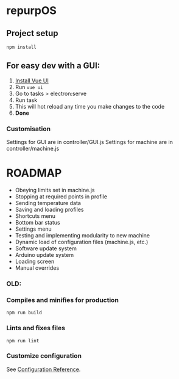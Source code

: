 # repurpOS

## Project setup

```
npm install
```

## For easy dev with a GUI:

1. [Install Vue UI](https://cli.vuejs.org/guide/installation.html)
2. Run `vue ui`
3. Go to tasks > electron:serve
4. Run task
5. This will hot reload any time you make changes to the code
6. **Done**

### Customisation

Settings for GUI are in controller/GUI.js
Settings for machine are in controller/machine.js

# ROADMAP

- Obeying limits set in machine.js
- Stopping at required points in profile
- Sending temperature data
- Saving and loading profiles
- Shortcuts menu
- Bottom bar status
- Settings menu
- Testing and implementing modularity to new machine
- Dynamic load of configuration files (machine.js, etc.)
- Software update system
- Arduino update system
- Loading screen
- Manual overrides

### OLD:

### Compiles and minifies for production

```
npm run build
```

### Lints and fixes files

```
npm run lint
```

### Customize configuration

See [Configuration Reference](https://cli.vuejs.org/config/).
